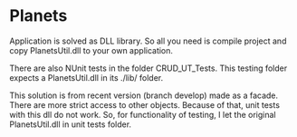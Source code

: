 # Planets

Application is solved as DLL library. 
So all you need is compile project and copy PlanetsUtil.dll to your own application.

There are also NUnit tests in the folder CRUD_UT_Tests.
This testing folder expects a PlanetsUtil.dll in its ./lib/ folder.

This solution is from recent version (branch develop) made as a facade. There are more strict access to other objects. Because of that, unit tests with this dll do not work. So, for functionality of testing, I let the original PlanetsUtil.dll in unit tests folder.


